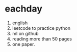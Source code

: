 # eachday
1. english
2. leetcode to practice python
3. ml on github
4. reading more than 50 pages 
5. one paper.
